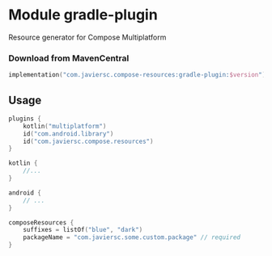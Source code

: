 # Module gradle-plugin

Resource generator for Compose Multiplatform

### Download from MavenCentral

```kotlin
implementation("com.javiersc.compose-resources:gradle-plugin:$version")
```

## Usage

```kotlin
plugins {
    kotlin("multiplatform")
    id("com.android.library")
    id("com.javiersc.compose.resources")
}

kotlin {
    //...
}

android {
    // ...
}

composeResources {
    suffixes = listOf("blue", "dark")
    packageName = "com.javiersc.some.custom.package" // required
}
```
